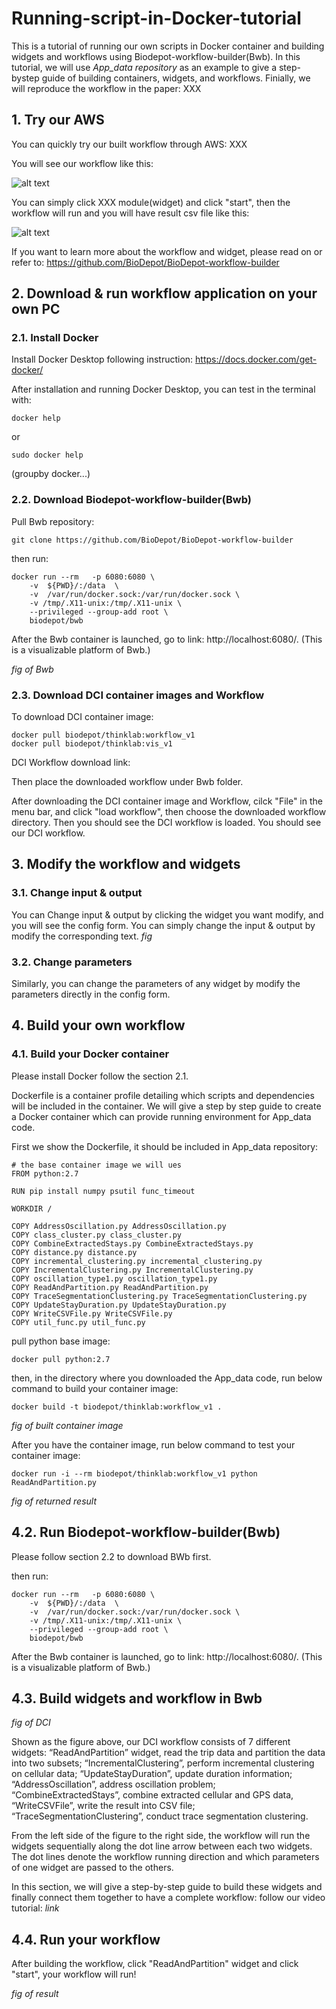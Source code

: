 # Running-script-in-Docker-tutorial
This is a tutorial of running our own scripts in Docker container and building widgets and workflows using Biodepot-workflow-builder(Bwb). In this tutorial, we will use *App_data repository* as an example to give a step-bystep guide of building containers, widgets, and workflows. Finially, we will reproduce the workflow in the paper: XXX
## 1. Try our AWS
You can quickly try our built workflow through AWS: XXX

You will see our workflow like this:

![alt text](https://github.com/Ien001/Running-script-in-Docker-tutorial/blob/master/figures/DCI.png)

You can simply click XXX module(widget) and click "start", then the workflow will run and you will have result csv file like this:

![alt text](https://github.com/Ien001/Running-script-in-Docker-tutorial/blob/master/figures/DCI%20running%20result.png)

If you want to learn more about the workflow and widget, please read on or refer to: https://github.com/BioDepot/BioDepot-workflow-builder

## 2. Download & run workflow application on your own PC
### 2.1. Install Docker
Install Docker Desktop following instruction: https://docs.docker.com/get-docker/ 

After installation and running Docker Desktop, you can test in the terminal with:
```
docker help 
```
or
```
sudo docker help
```
(groupby docker...)
### 2.2. Download Biodepot-workflow-builder(Bwb)
Pull Bwb repository:
```
git clone https://github.com/BioDepot/BioDepot-workflow-builder
```
then run:
```
docker run --rm   -p 6080:6080 \
    -v  ${PWD}/:/data  \
    -v  /var/run/docker.sock:/var/run/docker.sock \
    -v /tmp/.X11-unix:/tmp/.X11-unix \
    --privileged --group-add root \
    biodepot/bwb
```
After the Bwb container is launched, go to link: http://localhost:6080/. (This is a visualizable platform of Bwb.)

*fig of Bwb*
### 2.3. Download DCI container images and Workflow
To download DCI container image:
```
docker pull biodepot/thinklab:workflow_v1
docker pull biodepot/thinklab:vis_v1
```
DCI Workflow download link:

Then place the downloaded workflow under Bwb folder.

After downloading the DCI container image and Workflow, cilck "File" in the menu bar, and click "load workflow", then choose the downloaded workflow directory.
Then you should see the DCI workflow is loaded. You should see our DCI workflow.

## 3. Modify the workflow and widgets
### 3.1. Change input & output 
You can Change input & output by clicking the widget you want modify, and you will see the config form. You can simply change the input & output by modify the corresponding text.
*fig*
### 3.2. Change parameters
Similarly, you can change the parameters of any widget by modify the parameters directly in the config form.

## 4. Build your own workflow
### 4.1. Build your Docker container 
Please install Docker follow the section 2.1.

Dockerfile is a container profile detailing which scripts and dependencies will be included in the container. We will give a step by step guide to create a Docker container which can provide running environment for App_data code. 

First we show the Dockerfile, it should be included in App_data repository:
```
# the base container image we will ues
FROM python:2.7

RUN pip install numpy psutil func_timeout

WORKDIR /

COPY AddressOscillation.py AddressOscillation.py
COPY class_cluster.py class_cluster.py
COPY CombineExtractedStays.py CombineExtractedStays.py
COPY distance.py distance.py
COPY incremental_clustering.py incremental_clustering.py
COPY IncrementalClustering.py IncrementalClustering.py
COPY oscillation_type1.py oscillation_type1.py
COPY ReadAndPartition.py ReadAndPartition.py
COPY TraceSegmentationClustering.py TraceSegmentationClustering.py
COPY UpdateStayDuration.py UpdateStayDuration.py
COPY WriteCSVFile.py WriteCSVFile.py
COPY util_func.py util_func.py
```
pull python base image:
```
docker pull python:2.7
```
then, in the directory where you downloaded the App_data code, run below command to build your container image:
```
docker build -t biodepot/thinklab:workflow_v1 .
```
*fig of built container image*

After you have the container image, run below command to test your container image:
```
docker run -i --rm biodepot/thinklab:workflow_v1 python ReadAndPartition.py
```

*fig of returned result*

## 4.2. Run Biodepot-workflow-builder(Bwb)
Please follow section 2.2 to download BWb first.

then run:
```
docker run --rm   -p 6080:6080 \
    -v  ${PWD}/:/data  \
    -v  /var/run/docker.sock:/var/run/docker.sock \
    -v /tmp/.X11-unix:/tmp/.X11-unix \
    --privileged --group-add root \
    biodepot/bwb
```
After the Bwb container is launched, go to link: http://localhost:6080/. (This is a visualizable platform of Bwb.)

## 4.3. Build widgets and workflow in Bwb
*fig of DCI*

Shown as the figure above, our DCI workflow consists of 7 different widgets: “ReadAndPartition” widget, read the trip data and partition the data into two subsets; “IncrementalClustering”, perform incremental clustering on cellular data; “UpdateStayDuration”, update duration information; “AddressOscillation”, address oscillation problem; “CombineExtractedStays”, combine extracted cellular and GPS data, “WriteCSVFile”, write the result into CSV file; “TraceSegmentationClustering”, conduct trace segmentation clustering. 

From the left side of the figure to the right side, the workflow will run the widgets sequentially along the dot line arrow between each two widgets. The dot lines denote the workflow running direction and which parameters of one widget are passed to the others.

In this section, we will give a step-by-step guide to build these widgets and finally connect them together to have a complete workflow: follow our video tutorial: *link*

## 4.4. Run your workflow
After building the workflow, click "ReadAndPartition" widget and click "start", your workflow will run!

*fig of result*
